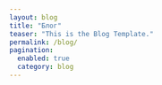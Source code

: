```yaml
---
layout: blog
title: "Блог"
teaser: "This is the Blog Template."
permalink: /blog/
pagination:
  enabled: true
  category: blog
---
```

